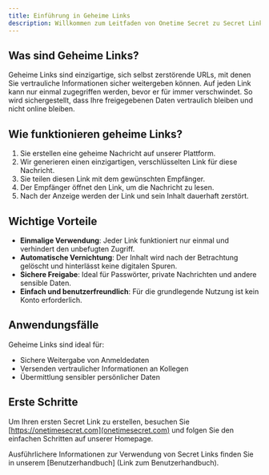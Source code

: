```yaml
---
title: Einführung in Geheime Links
description: Willkommen zum Leitfaden von Onetime Secret zu Secret Links, einer Kernfunktion unseres sicheren, einmaligen Freigabedienstes.
---
```




## Was sind Geheime Links?

Geheime Links sind einzigartige, sich selbst zerstörende URLs, mit denen Sie vertrauliche Informationen sicher weitergeben können. Auf jeden Link kann nur einmal zugegriffen werden, bevor er für immer verschwindet. So wird sichergestellt, dass Ihre freigegebenen Daten vertraulich bleiben und nicht online bleiben.

## Wie funktionieren geheime Links?

1. Sie erstellen eine geheime Nachricht auf unserer Plattform.
2. Wir generieren einen einzigartigen, verschlüsselten Link für diese Nachricht.
3. Sie teilen diesen Link mit dem gewünschten Empfänger.
4. Der Empfänger öffnet den Link, um die Nachricht zu lesen.
5. Nach der Anzeige werden der Link und sein Inhalt dauerhaft zerstört.

## Wichtige Vorteile

- **Einmalige Verwendung**: Jeder Link funktioniert nur einmal und verhindert den unbefugten Zugriff.
- **Automatische Vernichtung**: Der Inhalt wird nach der Betrachtung gelöscht und hinterlässt keine digitalen Spuren.
- **Sichere Freigabe**: Ideal für Passwörter, private Nachrichten und andere sensible Daten.
- **Einfach und benutzerfreundlich**: Für die grundlegende Nutzung ist kein Konto erforderlich.

## Anwendungsfälle

Geheime Links sind ideal für:

- Sichere Weitergabe von Anmeldedaten
- Versenden vertraulicher Informationen an Kollegen
- Übermittlung sensibler persönlicher Daten

## Erste Schritte

Um Ihren ersten Secret Link zu erstellen, besuchen Sie [https://onetimesecret.com](onetimesecret.com) und folgen Sie den einfachen Schritten auf unserer Homepage.

Ausführlichere Informationen zur Verwendung von Secret Links finden Sie in unserem [Benutzerhandbuch] (Link zum Benutzerhandbuch).


<!--
Hinweise zur Kommunikation:
1. Dieser Inhalt stellt Secret Links in einer klaren, einfachen Art und Weise vor, die sich sowohl an ein technisches als auch an ein nichttechnisches Publikum richtet.
2. Er hebt den Kerndienst und das einzigartige Leistungsversprechen von Onetime Secret hervor.
3. Die bereitgestellten Informationen beruhen auf nachprüfbaren Fakten von der Website onetimesecret.com.
4. Der Ton ist professionell und benutzerorientiert und hebt den Problemlösungsaspekt des Dienstes hervor.
5. Für die weitere Entwicklung dieser Seite sollten Sie Folgendes hinzufügen:
- Ein einfaches visuelles Diagramm zur Funktionsweise von Secret Links
- FAQ-Abschnitt, der häufige Benutzerfragen beantwortet
- Links zu verwandten Dokumentationsseiten (z.B. erweiterte Funktionen, API-Nutzung)
- Eine Callout-Box mit Hinweisen auf aktuelle Aktualisierungen oder Erweiterungen der Secret Links-Funktion

Denken Sie daran, alle Informationen mit den neuesten Daten von Onetime Secret zu überprüfen, bevor Sie sie veröffentlichen, und holen Sie das Feedback der Benutzer ein, um sicherzustellen, dass die Dokumentation ihren Bedürfnissen entspricht.
-->
